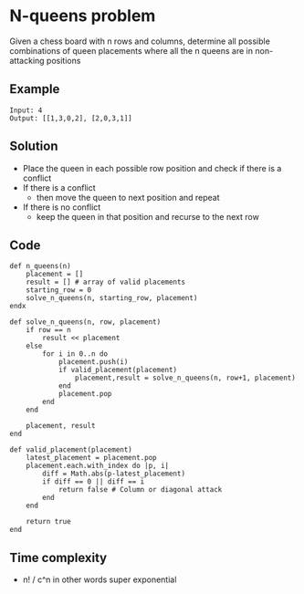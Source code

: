 # N-queens problem
Given a chess board with n rows and columns, determine all possible combinations of queen
placements where all the n queens are in non-attacking positions

## Example
```
Input: 4
Output: [[1,3,0,2], [2,0,3,1]]
```

## Solution
- Place the queen in each possible row position and check if there is a conflict
- If there is a conflict
    - then move the queen to next position and repeat
- If there is no conflict
    - keep the queen in that position and recurse to the next row

## Code
```
def n_queens(n)
    placement = []
    result = [] # array of valid placements
    starting_row = 0
    solve_n_queens(n, starting_row, placement)
endx

def solve_n_queens(n, row, placement)
    if row == n
        result << placement
    else
        for i in 0..n do
            placement.push(i)
            if valid_placement(placement)
                placement,result = solve_n_queens(n, row+1, placement)
            end
            placement.pop
        end
    end

    placement, result
end

def valid_placement(placement)
    latest_placement = placement.pop
    placement.each.with_index do |p, i|
        diff = Math.abs(p-latest_placement)
        if diff == 0 || diff == i
            return false # Column or diagonal attack
        end
    end

    return true
end
```

## Time complexity
- n! / c^n in other words super exponential
